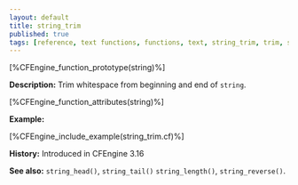 ```yaml
---
layout: default
title: string_trim
published: true
tags: [reference, text functions, functions, text, string_trim, trim, substring]
---
```


[%CFEngine_function_prototype(string)%]

**Description:** Trim whitespace from beginning and end of `string`.

[%CFEngine_function_attributes(string)%]

**Example:**

[%CFEngine_include_example(string_trim.cf)%]

**History:** Introduced in CFEngine 3.16

**See also:** `string_head()`, `string_tail()` `string_length()`, `string_reverse()`.
